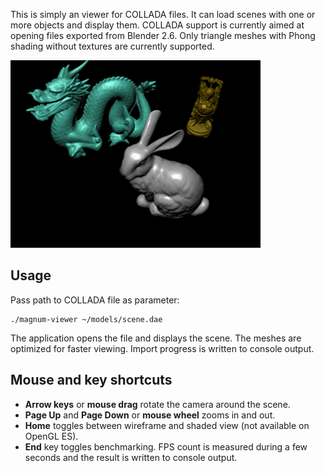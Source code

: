 This is simply an viewer for COLLADA files. It can load scenes with one or
more objects and display them. COLLADA support is currently aimed at opening
files exported from Blender 2.6. Only triangle meshes with Phong shading
without textures are currently supported.

![Viewer](viewer.png)

Usage
-----

Pass path to COLLADA file as parameter:

    ./magnum-viewer ~/models/scene.dae

The application opens the file and displays the scene. The meshes are
optimized for faster viewing. Import progress is written to console output.

Mouse and key shortcuts
-----------------------

 * **Arrow keys** or **mouse drag** rotate the camera around the scene.
 * **Page Up** and **Page Down** or **mouse wheel** zooms in and out.
 * **Home** toggles between wireframe and shaded view (not available on OpenGL
   ES).
 * **End** key toggles benchmarking. FPS count is measured during a few
   seconds and the result is written to console output.
